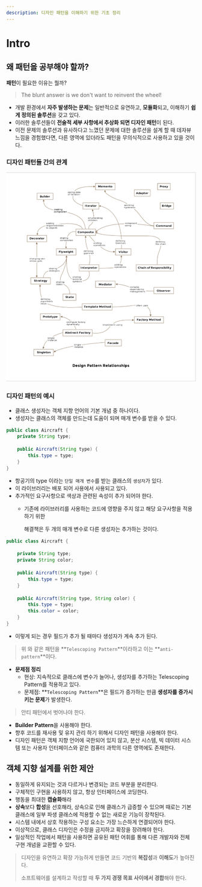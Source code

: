 ```yaml
---
description: 디자인 패턴을 이해하기 위한 기초 정리
---
```


# Intro

## 왜 패턴을 공부해야 할까?

**패턴**이 필요한 이유는 뭘까?

> The blunt answer is we don't want to reinvent the wheel!

* 개발 환경에서 **자주 발생하는 문제**는 일반적으로 유연하고, **모듈화**되고, 이해하기 **쉽게 정의된 솔루션**을 갖고 있다.
* 이러한 솔루션들이 **전술적 세부 사항에서 추상화 되면 디자인 패턴**이 된다.
* 이전 문제의 솔루션과 유사하다고 느꼈던 문제에 대한 솔루션을 설계 할 때 데자뷰 느낌을 경험했다면,  다른 영역에 있더라도 패턴을 무의식적으로 사용하고 있을 것이다.

### 디자인 패턴들 간의 관계

![design-pattern-relationships](../.gitbook/assets/pattern-relationships.png)

### 디자인 패턴의 예시

* 클래스 생성자는 객체 지향 언어의 기본 개념 중 하나이다.
* 생성자는 클래스의 객체를 만드는데 도움이 되며 매개 변수를 받을 수 있다.

```java
public class Aircraft {
    private String type;

    public Aircraft(String type) {
        this.type = type;
    }
}
```

* 항공기의 type 이라는 `단일 매개 변수`를 받는 클래스의 `생성자`가 있다.
* 이 라이브러리는 배포 되어 사용에서 사용되고 있다.
* 추가적인 요구사항으로 색상과 관련된 속성이 추가 되어야 한다.
  * 기존에 라이브러리를 사용하는 코드에 영향을 주지 않고 해당 요구사항을 적용하기 위한

    해결책은 두 개의 매개 변수로 다른 생성자는 추가하는 것이다.

```java
public class Aircraft {

    private String type;
    private String color;

    public Aircraft(String type) {
        this.type = type;
    }

    public Aircraft(String type, String color) {
        this.type = type;
        this.color = color;
    }
}
```

* 이렇게 되는 경우 필드가 추가 될 때마다 생성자가 계속 추가 된다.

> 위 와 같은 패턴을 **`Telescoping Pattern`**이라하고 이는 **`anti-pattern`**이다.

* **문제점 정리**
  * 현상: 지속적으로 클래스에 변수가 늘어나, 생성자를 추가하는 Telescoping Pattern를 적용하고 있다.
  * 문제점: **`Telescoping Pattern`**은 필드가 증가하는 만큼 **생성자를 증가시키는 문제**가 발생한다.

> 안티 패턴에서 벗어나야 한다.

* **Builder Pattern**을 사용해야 한다.
* 향후 코드를 재사용 및 유지 관리 하기 위해서 디자인 패턴을 사용해야 한다.
* 디자인 패턴은 객체 지향 언어에 국한되어 있지 않고, 분산 시스템, 빅 데이터 시스템 또는 사용자 인터페이스와 같은 컴퓨터 과학의 다른 영역에도 존재한다.

## 객체 지향 설계를 위한 제안

* 동일하게 유지되는 것과 다르거나 변경되는 코드 부분을 분리한다.
* 구체적인 구현을 사용하지 않고, 항상 인터페이스에 코딩한다.
* 행동을 최대한 **캡슐화**해라
* **상속**보다 **합성**을 선호해라, 상속으로 인해 클래스가 급증할 수 있으며 때로는 기본 클래스에 일부 파생 클래스에 적용할 수 없는 새로운 기능이 장착된다.
* 시스템 내에서 상호 작용하는 구성 요소는 가장 느슨하게 연결되어야 한다.
* 이상적으로, 클래스 디자인은 수정을 금지하고 확장을 장려해야 한다.
* 일상적인 작업에서 패턴을 사용하면 공유된 패턴 어휘를 통해 다른 개발자와 전체 구현 개념을 교환할 수 있다.

> 디자인을 유연하고 확장 가능하게 만들면 코드 기반의 **복잡성**과 **이해도**가 높아진다.
>
> 소프트웨어를 설계하고 작성할 때 **두 가지 경쟁 목표 사이에서 경합**해야 한다.

